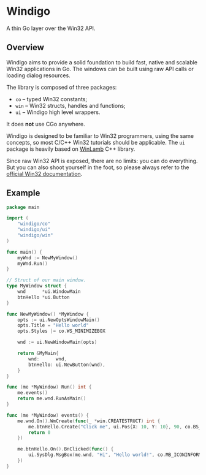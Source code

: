 # Windigo

A thin Go layer over the Win32 API.

## Overview

Windigo aims to provide a solid foundation to build fast, native and scalable Win32 applications in Go. The windows can be built using raw API calls or loading dialog resources.

The library is composed of three packages:

* `co` – typed Win32 constants;
* `win` – Win32 structs, handles and functions;
* `ui` – Windigo high level wrappers.

It does **not** use CGo anywhere.

Windigo is designed to be familiar to Win32 programmers, using the same concepts, so most C/C++ Win32 tutorials should be applicable. The `ui` package is heavily based on [WinLamb](https://github.com/rodrigocfd/winlamb) C++ library.

Since raw Win32 API is exposed, there are no limits: you can do everything. But you can also shoot yourself in the foot, so please always refer to the [official Win32 documentation](https://docs.microsoft.com/en-us/windows/win32/).

## Example

```go
package main

import (
    "windigo/co"
    "windigo/ui"
    "windigo/win"
)

func main() {
    myWnd := NewMyWindow()
    myWnd.Run()
}

// Struct of our main window.
type MyWindow struct {
    wnd      *ui.WindowMain
    btnHello *ui.Button
}

func NewMyWindow() *MyWindow {
    opts := ui.NewOptsWindowMain()
    opts.Title = "Hello world"
    opts.Styles |= co.WS_MINIMIZEBOX

    wnd := ui.NewWindowMain(opts)

    return &MyMain{
        wnd:      wnd,
        btnHello: ui.NewButton(wnd),
    }
}

func (me *MyWindow) Run() int {
    me.events()
    return me.wnd.RunAsMain()
}

func (me *MyWindow) events() {
    me.wnd.On().WmCreate(func(_ *win.CREATESTRUCT) int {
        me.btnHello.Create("Click me", ui.Pos{X: 10, Y: 10}, 90, co.BS_DEFPUSHBUTTON)
        return 0
    })

    me.btnHello.On().BnClicked(func() {
        ui.SysDlg.MsgBox(me.wnd, "Hi", "Hello world!", co.MB_ICONINFORMATION)
    })
}
```